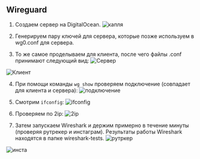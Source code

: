 ## Wireguard

1. Создаем сервер на DigitalOcean.
![капля](https://user-images.githubusercontent.com/63861460/160569021-f0dba480-9af1-4645-8862-b4f9286701d2.png)

2. Генерируем пару ключей для сервера, которые позже используем в wg0.conf для сервера. 

3. То же самое проделываем для клиента, после чего файлы .conf принимают следующий вид:
![Сервер](https://user-images.githubusercontent.com/63861460/160569915-55ec6d38-95d5-4921-b2f0-3ef01138218c.jpg)

![Клиент](https://user-images.githubusercontent.com/63861460/160569938-a323de8c-0517-475b-a5ae-6731d7d69d67.jpg)

4. При помощи команды `wg show` проверяем подключение (совпадает для клиента и сервера):
![подключение](https://user-images.githubusercontent.com/63861460/160570976-5ff49216-d56d-4c75-bb7e-7439c18965c9.jpg)

5. Смотрим `ifconfig`:
![ifconfig](https://user-images.githubusercontent.com/63861460/160571743-7f5c2a94-c567-45f0-9e48-10c6819b7532.jpg)

6. Проверяем по 2ip:
![2ip](https://user-images.githubusercontent.com/63861460/160572064-0d2086b6-1bff-4365-a937-494a3953f186.jpg)

7. Затем запускаем Wireshark и держим примерно в течение минуты (проверяя рутрекер и инстаграм). 
Результаты работы Wireshark находятся в папке wireshark-tests.
![рутркер](https://user-images.githubusercontent.com/63861460/160572853-47133e7e-64b5-4931-8293-c86a36df0cb0.jpg)

![инста](https://user-images.githubusercontent.com/63861460/160572884-5a1652f6-c53d-4603-b444-f5b87a1008a6.jpg)

